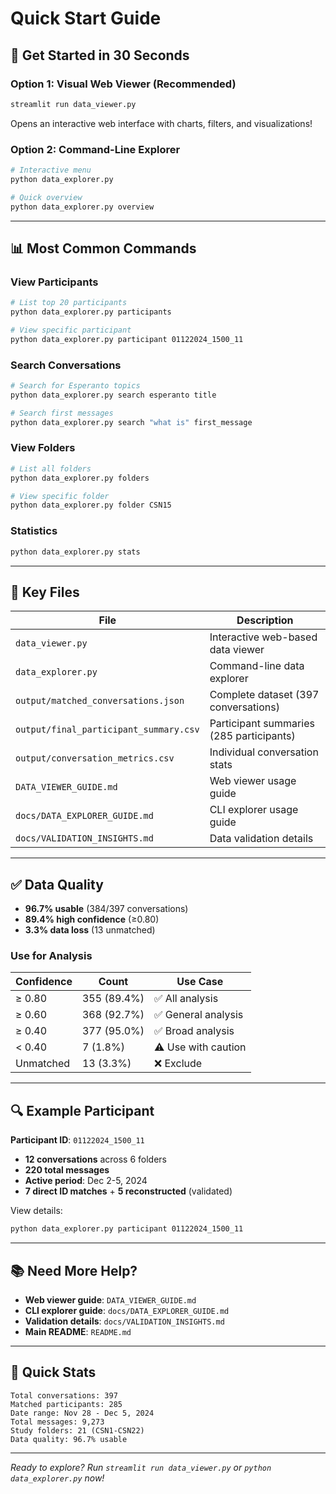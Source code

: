 # Quick Start Guide

## 🚀 Get Started in 30 Seconds

### Option 1: Visual Web Viewer (Recommended)
```bash
streamlit run data_viewer.py
```
Opens an interactive web interface with charts, filters, and visualizations!

### Option 2: Command-Line Explorer
```bash
# Interactive menu
python data_explorer.py

# Quick overview
python data_explorer.py overview
```

---

## 📊 Most Common Commands

### View Participants
```bash
# List top 20 participants
python data_explorer.py participants

# View specific participant
python data_explorer.py participant 01122024_1500_11
```

### Search Conversations
```bash
# Search for Esperanto topics
python data_explorer.py search esperanto title

# Search first messages
python data_explorer.py search "what is" first_message
```

### View Folders
```bash
# List all folders
python data_explorer.py folders

# View specific folder
python data_explorer.py folder CSN15
```

### Statistics
```bash
python data_explorer.py stats
```

---

## 📁 Key Files

| File | Description |
|------|-------------|
| `data_viewer.py` | Interactive web-based data viewer |
| `data_explorer.py` | Command-line data explorer |
| `output/matched_conversations.json` | Complete dataset (397 conversations) |
| `output/final_participant_summary.csv` | Participant summaries (285 participants) |
| `output/conversation_metrics.csv` | Individual conversation stats |
| `DATA_VIEWER_GUIDE.md` | Web viewer usage guide |
| `docs/DATA_EXPLORER_GUIDE.md` | CLI explorer usage guide |
| `docs/VALIDATION_INSIGHTS.md` | Data validation details |

---

## ✅ Data Quality

- **96.7% usable** (384/397 conversations)
- **89.4% high confidence** (≥0.80)
- **3.3% data loss** (13 unmatched)

### Use for Analysis

| Confidence | Count | Use Case |
|------------|-------|----------|
| ≥ 0.80 | 355 (89.4%) | ✅ All analysis |
| ≥ 0.60 | 368 (92.7%) | ✅ General analysis |
| ≥ 0.40 | 377 (95.0%) | ✅ Broad analysis |
| < 0.40 | 7 (1.8%) | ⚠️ Use with caution |
| Unmatched | 13 (3.3%) | ❌ Exclude |

---

## 🔍 Example Participant

**Participant ID**: `01122024_1500_11`
- **12 conversations** across 6 folders
- **220 total messages**
- **Active period**: Dec 2-5, 2024
- **7 direct ID matches** + **5 reconstructed** (validated)

View details:
```bash
python data_explorer.py participant 01122024_1500_11
```

---

## 📚 Need More Help?

- **Web viewer guide**: `DATA_VIEWER_GUIDE.md`
- **CLI explorer guide**: `docs/DATA_EXPLORER_GUIDE.md`
- **Validation details**: `docs/VALIDATION_INSIGHTS.md`
- **Main README**: `README.md`

---

## 🎯 Quick Stats

```
Total conversations: 397
Matched participants: 285
Date range: Nov 28 - Dec 5, 2024
Total messages: 9,273
Study folders: 21 (CSN1-CSN22)
Data quality: 96.7% usable
```

---

*Ready to explore? Run `streamlit run data_viewer.py` or `python data_explorer.py` now!*
